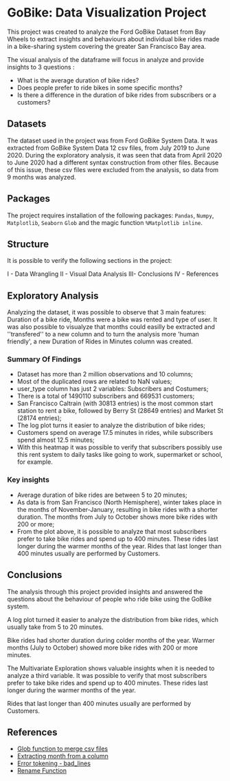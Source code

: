 # GoBike: Data Visualization Project

This project was created to analyze the Ford GoBike Dataset from Bay Wheels to extract insights and behaviours about individual bike rides made in a bike-sharing system covering the greater San Francisco Bay area.

The visual analysis of the dataframe will focus in analyze and provide insights to 3 questions :

* What is the average duration of bike rides?
* Does people prefer to ride bikes in some specific months?
* Is there a difference in the duration of bike rides from subscribers or a customers? 

## Datasets

The dataset used in the project was from Ford GoBike System Data. It was extracted from GoBike System Data 12 csv files, from July 2019 to June 2020. During the exploratory analysis, it was seen that data from April 2020 to June 2020 had a different syntax construction from other files. Because of this issue, these csv files were excluded from the analysis, so data from 9 months was analyzed.

## Packages

The project requires installation of the following packages: `Pandas`, `Numpy`, `Matplotlib`, `Seaborn` `Glob` and the magic function `%Matplotlib inline`.

## Structure

It is possible to verify the following sections in the project:

I - Data Wrangling
II - Visual Data Analysis
III- Conclusions
IV - References

## Exploratory Analysis

Analyzing the dataset, it was possible to observe that 3 main features: Duration of a bike ride, Months were a bike was rented and type of user. It was also possible to visualyze that months could easilly be extracted and ''transfered'' to a new column and to turn the analysis more 'human friendly', a new Duration of Rides in Minutes column was created.

 ### Summary Of Findings

- Dataset has more than 2 million observations and 10 columns;
- Most of the duplicated rows are related to NaN values;
- user_type column has just 2 variables: Subscribers and Costumers;
- There is a total of 1490110 subscribers and 669531 customers;
- San Francisco Caltrain (with 30813 entries) is the most common start station to rent a bike, followed by Berry St (28649 entries) and Market St (28174 entries);
- The log plot turns it easier to analyze the distribution of bike rides;
- Customers spend on average 17.5 minutes in rides, while subscribers spend almost 12.5 minutes;
- With this heatmap it was possible to verify that subscribers possibly use this rent system to daily tasks like going to work, supermarket or school, for example.   

 ### Key insights

* Average duration of bike rides are between 5 to 20 minutes;
* As data is from San Francisco (North Hemisphere), winter takes place in the months of November-January, resulting in bike rides with a shorter duration. The months from July to October shows more bike rides with 200 or more;
* From the plot above, it is possible to analyze that most subscribers prefer to take bike rides and spend up to 400 minutes. These rides last longer during the warmer months of the year. Rides that last longer than 400 minutes usually are performed by Customers.

## Conclusions

The analysis through this project provided insights and answered the questions about the behaviour of people who ride bike using the GoBike system.

A log plot turned it easier to analyze the distribution from bike rides, which usually take from 5 to 20 minutes.

Bike rides had shorter duration during colder months of the year. Warmer months (July to October) showed more bike rides with 200 or more minutes.

The Multivariate Exploration shows valuable insights when it is needed to analyze a third variable. It was possible to verify that most subscribers prefer to take bike rides and spend up to 400 minutes. These rides last longer during the warmer months of the year.

Rides that last longer than 400 minutes usually are performed by Customers.

## References

* [Glob function to merge csv files](https://docs.python.org/3/library/glob.html)
* [Extracting month from a column](https://stackoverflow.com/questions/25146121/extracting-just-month-and-year-separately-from-pandas-datetime-column)
* [Error tokening - bad_lines](https://github.com/kaushaltrivedi/fast-bert/issues/96)
* [Rename Function](https://pandas.pydata.org/pandas-docs/stable/reference/api/pandas.DataFrame.rename.html)

